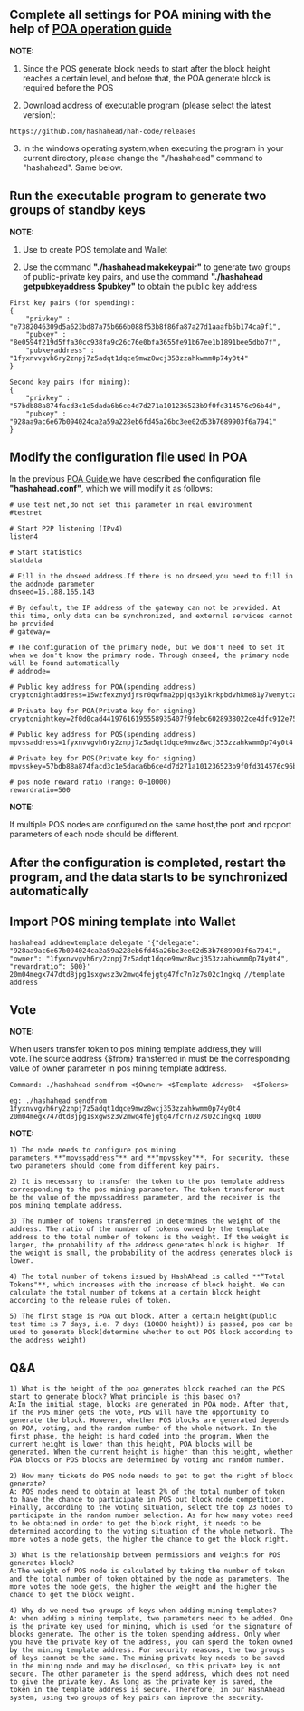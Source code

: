 Complete all settings for POA mining with the help of [POA operation guide](https://github.com/hashahead/hah-code/wiki/POA-Guide)
--------------------------------------------------------------------------------------------------------------

**NOTE:**  

1) Since the POS generate block needs to start after the block height reaches a certain level, and before that, the POA generate block is required before the POS

2) Download address of executable program (please select the latest version):  

```  
https://github.com/hashahead/hah-code/releases  
```

3) In the windows operating system,when executing the program in your current directory, please change the "./hashahead" command to "hashahead". Same below. 

Run the executable program to generate two groups of standby keys  
--------------------------------------------------------------------------------------------------------------

**NOTE:**

1) Use to create POS template and Wallet  

2) Use the command **"./hashahead makekeypair"** to generate two groups of public-private key pairs, and use the command **"./hashahead getpubkeyaddress $pubkey"** to obtain the public key address  

```
First key pairs (for spending):
{
    "privkey" : "e7382046309d5a623bd87a75b666b088f53b8f86fa87a27d1aaafb5b174ca9f1",
    "pubkey" : "8e0594f219d5ffa30cc938fa9c26c76e0bfa3655fe91b67ee1b1891bee5dbb7f",
    "pubkeyaddress" : "1fyxnvvgvh6ry2znpj7z5adqt1dqce9mwz8wcj353zzahkwmm0p74y0t4"
}

Second key pairs (for mining):
{
    "privkey" : "57bdb88a874facd3c1e5dada6b6ce4d7d271a101236523b9f0fd314576c96b4d",
    "pubkey" : "928aa9ac6e67b094024ca2a59a228eb6fd45a26bc3ee02d53b7689903f6a7941"
}

```

Modify the configuration file used in POA
--------------------------------------------------------------------------------------------------------------
In the previous [POA Guide](https://github.com/hashahead/hah-code/wiki/poa-guide),we have described the configuration file **"hashahead.conf"**, which we will modify it as follows:

```
# use test net,do not set this parameter in real environment
#testnet

# Start P2P listening (IPv4)
listen4   

# Start statistics
statdata

# Fill in the dnseed address.If there is no dnseed,you need to fill in the addnode parameter 
dnseed=15.188.165.143

# By default, the IP address of the gateway can not be provided. At this time, only data can be synchronized, and external services cannot be provided
# gateway=

# The configuration of the primary node, but we don't need to set it when we don't know the primary node. Through dnseed, the primary node will be found automatically
# addnode=

# Public key address for POA(spending address)
cryptonightaddress=15wzfexznydjrsr0qwfma2ppjqs3y1krkpbdvhkme81y7wemytcaf8k28

# Private key for POA(Private key for signing)
cryptonightkey=2f0d0cad44197616195558935407f9febc6028938022ce4dfc912e759c7b45f0

# Public key address for POS(spending address)
mpvssaddress=1fyxnvvgvh6ry2znpj7z5adqt1dqce9mwz8wcj353zzahkwmm0p74y0t4

# Private key for POS(Private key for signing)
mpvsskey=57bdb88a874facd3c1e5dada6b6ce4d7d271a101236523b9f0fd314576c96b4d

# pos node reward ratio (range: 0~10000)
rewardratio=500

```

**NOTE:**
  
If multiple POS nodes are configured on the same host,the port and rpcport parameters of each node should be different.

After the configuration is completed, restart the program, and the data starts to be synchronized automatically
--------------------------------------------------------------------------------------------------------------

Import POS mining template into Wallet
--------------------------------------------------------------------------------------------------------------

```
hashahead addnewtemplate delegate '{"delegate": "928aa9ac6e67b094024ca2a59a228eb6fd45a26bc3ee02d53b7689903f6a7941", "owner": "1fyxnvvgvh6ry2znpj7z5adqt1dqce9mwz8wcj353zzahkwmm0p74y0t4", "rewardratio": 500}'
20m04megx747dtd8jpg1sxgwsz3v2mwq4fejgtg47fc7n7z7s02c1ngkq //template address

```

Vote
--------------------------------------------------------------------------------------------------------------
**NOTE:**  

When users transfer token to pos mining template address,they will vote.The source address {$from} transferred in must be the corresponding value of owner parameter in pos mining template address.  

```
Command: ./hashahead sendfrom <$Owner> <$Template Address>  <$Tokens>  

eg: ./hashahead sendfrom 1fyxnvvgvh6ry2znpj7z5adqt1dqce9mwz8wcj353zzahkwmm0p74y0t4 20m04megx747dtd8jpg1sxgwsz3v2mwq4fejgtg47fc7n7z7s02c1ngkq 1000
```

**NOTE:** 

```
1) The node needs to configure pos mining parameters,**"mpvssaddress"** and **"mpvsskey"**. For security, these two parameters should come from different key pairs.  

2) It is necessary to transfer the token to the pos template address corresponding to the pos mining parameter. The token transferor must be the value of the mpvssaddress parameter, and the receiver is the pos mining template address.  

3) The number of tokens transferred in determines the weight of the address. The ratio of the number of tokens owned by the template address to the total number of tokens is the weight. If the weight is larger, the probability of the address generates block is higher. If the weight is small, the probability of the address generates block is lower.  

4) The total number of tokens issued by HashAhead is called **“Total Tokens"**, which increases with the increase of block height. We can calculate the total number of tokens at a certain block height according to the release rules of token.
  
5) The first stage is POA out block. After a certain height(public test time is 7 days, i.e. 7 days (10080 height)) is passed, pos can be used to generate block(determine whether to out POS block according to the address weight)  
```

Q&A  
--------------------------------------------------------------------------------------------------------------

```
1) What is the height of the poa generates block reached can the POS start to generate block? What principle is this based on?    
A:In the initial stage, blocks are generated in POA mode. After that, if the POS miner gets the vote, POS will have the opportunity to generate the block. However, whether POS blocks are generated depends on POA, voting, and the random number of the whole network. In the first phase, the height is hard coded into the program. When the current height is lower than this height, POA blocks will be generated. When the current height is higher than this height, whether POA blocks or POS blocks are determined by voting and random number.

2) How many tickets do POS node needs to get to get the right of block generate?  
A: POS nodes need to obtain at least 2% of the total number of token to have the chance to participate in POS out block node competition. Finally, according to the voting situation, select the top 23 nodes to participate in the random number selection. As for how many votes need to be obtained in order to get the block right, it needs to be determined according to the voting situation of the whole network. The more votes a node gets, the higher the chance to get the block right.

3) What is the relationship between permissions and weights for POS generates block?  
A:The weight of POS node is calculated by taking the number of token and the total number of token obtained by the node as parameters. The more votes the node gets, the higher the weight and the higher the chance to get the block weight.

4) Why do we need two groups of keys when adding mining templates?  
A: when adding a mining template, two parameters need to be added. One is the private key used for mining, which is used for the signature of blocks generate. The other is the token spending address. Only when you have the private key of the address, you can spend the token owned by the mining template address. For security reasons, the two groups of keys cannot be the same. The mining private key needs to be saved in the mining node and may be disclosed, so this private key is not secure. The other parameter is the spend address, which does not need to give the private key. As long as the private key is saved, the token in the template address is secure. Therefore, in our HashAhead system, using two groups of key pairs can improve the security.
```